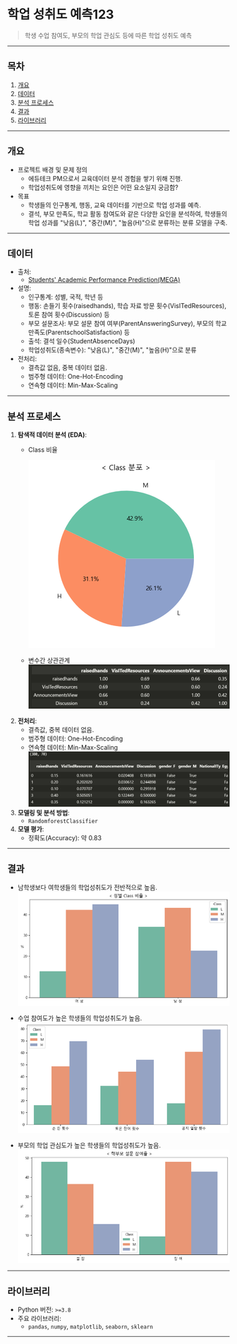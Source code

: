 # **학업 성취도 예측123**

> 학생 수업 참여도, 부모의 학업 관심도 등에 따른 학업 성취도 예측

---

## **목차**
1. [개요](#개요)
2. [데이터](#데이터)
3. [분석 프로세스](#분석-프로세스)
4. [결과](#결과)
6. [라이브러리](#라이브러리)
<!-- 7. [참고자료](#참고자료) -->

---

## **개요**
- 프로젝트 배경 및 문제 정의
  - 에듀테크 PM으로서 교육데이터 분석 경험을 쌓기 위해 진행.
  - 학업성취도에 영향을 끼치는 요인은 어떤 요소일지 궁금함?
- 목표
  - 학생들의 인구통계, 행동, 교육 데이터를 기반으로 학업 성과를 예측. 
  - 결석, 부모 만족도, 학교 활동 참여도와 같은 다양한 요인을 분석하여, 학생들의 학업 성과를 "낮음(L)", "중간(M)", "높음(H)"으로 분류하는 분류 모델을 구축.

---

## **데이터**
- 출처:
  - [Students' Academic Performance Prediction(MEGA)](https://www.kaggle.com/competitions/students-academic-performance-prediction-mega#)
- 설명:
   - 인구통계: 성별, 국적, 학년 등
   - 행동: 손들기 횟수(raisedhands), 학습 자료 방문 횟수(VisITedResources), 토론 참여 횟수(Discussion) 등
   - 부모 설문조사: 부모 설문 참여 여부(ParentAnsweringSurvey), 부모의 학교 만족도(ParentschoolSatisfaction) 등
   - 출석: 결석 일수(StudentAbsenceDays)
   - 학업성취도(종속변수): "낮음(L)", "중간(M)", "높음(H)"으로 분류
- 전처리:
  - 결측값 없음, 중복 데이터 없음.
  - 범주형 데이터: One-Hot-Encoding
  - 연속형 데이터: Min-Max-Scaling

---

## **분석 프로세스**
1. **탐색적 데이터 분석 (EDA)**:
   - Class 비율
   
     ![alt text](img/image.png)
   - 변수간 상관관계
   ![alt text](img/image-1.png)
2. **전처리**:
   - 결측값, 중복 데이터 없음.
   - 범주형 데이터: One-Hot-Encoding
   - 연속형 데이터: Min-Max-Scaling
   ![alt text](img/image-3.png)
3. **모델링 및 분석 방법**:
   - `RandomforestClassifier`
4. **모델 평가**:
   - 정확도(Accuracy): 약 0.83

---

## **결과**
- 남학생보다 여학생들의 학업성취도가 전반적으로 높음.
![alt text](img/image-4.png)

- 수업 참여도가 높은 학생들의 학업성취도가 높음.
![alt text](img/image-6.png)

- 부모의 학업 관심도가 높은 학생들의 학업성취도가 높음.
![alt text](img/image-5.png)

---

## **라이브러리**
- Python 버전: `>=3.8`
- 주요 라이브러리:
  - `pandas`, `numpy`, `matplotlib`, `seaborn`, `sklearn`

---

<!-- ## **참고자료**
- 데이터 출처 또는 관련 문서:
  - [서울특별시 열린데이터광장](https://data.seoul.go.kr)
  - 관련 논문, 블로그 링크 등 -->
